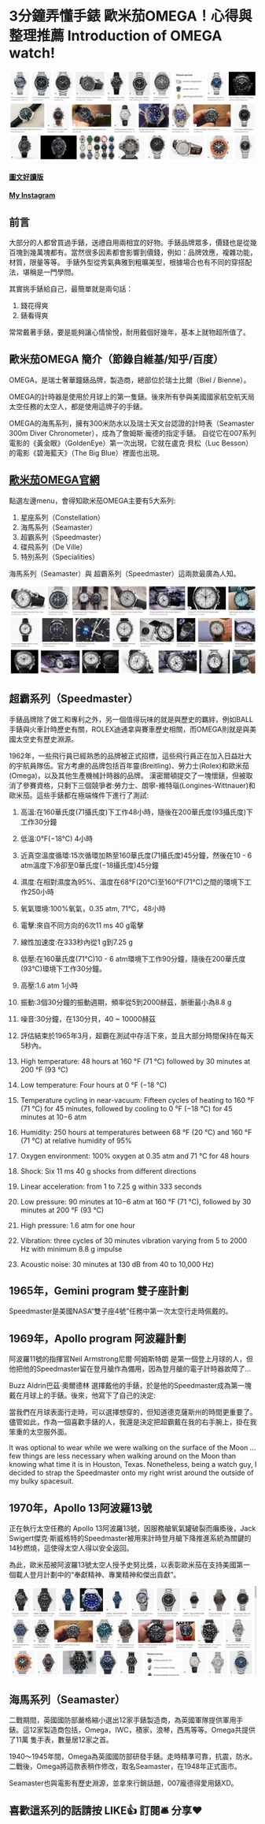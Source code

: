 # 3分鐘弄懂手錶 歐米茄OMEGA！心得與整理推薦 Introduction of OMEGA watch!
![f1](https://github.com/HCH1/blog/blob/master/fig/omega1a2.JPG)

#### [圖文好讀版]()
#### [My Instagram](https://www.instagram.com/redbox111)

## 前言
大部分的人都曾買過手錶，送禮自用兩相宜的好物。手錶品牌眾多，價錢也是從幾百塊到幾萬塊都有。當然很多因素都會影響到價錢，例如：品牌效應，複雜功能，材質，限量等等。
手錶外型從秀氣典雅到粗曠美型，根據場合也有不同的穿搭配法，堪稱是一門學問。

其實挑手錶給自己，最簡單就是兩句話：
1. 錢花得爽
1. 錶看得爽

常常戴著手錶，要是能夠讓心情愉悅，耐用戴個好幾年，基本上就物超所值了。

## 歐米茄OMEGA 簡介（節錄自維基/知乎/百度）
OMEGA，是瑞士奢華鐘錶品牌，製造商，總部位於瑞士比爾（Biel / Bienne）。

OMEGA的計時器是使用於月球上的第一隻錶。後來所有參與美國國家航空航天局太空任務的太空人，都是使用這牌子的手錶。

OMEGA的海馬系列，擁有300米防水以及瑞士天文台認證的計時表（Seamaster 300m Diver Chronometer），成為了詹姆斯·龐德的指定手錶。
自從它在007系列電影的《黃金眼》（GoldenEye）第一次出現，它就在盧克·貝松（Luc Besson）的電影《碧海藍天》（The Big Blue）裡面也出現。

## [歐米茄OMEGA官網](https://www.omegawatches.com/)
點選左邊menu，會得知歐米茄OMEGA主要有5大系列:
1. 星座系列（Constellation）
1. 海馬系列（Seamaster）
1. 超霸系列（Speedmaster）
1. 碟飛系列（De Ville）
1. 特別系列（Specialities）

海馬系列（Seamaster）與 超霸系列（Speedmaster）這兩款最廣為人知。

![f1](https://github.com/HCH1/blog/blob/master/fig/omega1b2.JPG)

## 超霸系列（Speedmaster）
手錶品牌除了做工和專利之外，另一個值得玩味的就是與歷史的羈絆，例如BALL手錶與火車計時歷史有關，ROLEX迪通拿與賽車歷史相關，而OMEGA則就是與美國太空史有歷史淵源。

1962年，一些飛行員已經熟悉的品牌被正式招標，這些飛行員正在加入日益壯大的宇航員隊伍。官方考慮的品牌包括百年靈(Breitling)、勞力士(Rolex)和歐米茄(Omega)，以及其他生產機械計時器的品牌。
漢密爾頓提交了一塊懷錶，但被取消了參賽資格，只剩下三個競爭者:勞力士、朗寧-維特瑙(Longines-Wittnauer)和歐米茄。這些手錶都在極端條件下進行了測試:

1. 高溫:在160華氏度(71攝氏度)下工作48小時，隨後在200華氏度(93攝氏度)下工作30分鐘
1. 低溫:0°F(−18°C) 4小時
1. 近真空溫度循環:15次循環加熱至160華氏度(71攝氏度)45分鐘，然後在10 - 6 atm溫度下冷卻至0華氏度(−18攝氏度)45分鐘
1. 濕度:在相對濕度為95%、溫度在68°F(20°C)至160°F(71°C)之間的環境下工作250小時
1. 氧氣環境:100%氧氣，0.35 atm, 71℃，48小時
1. 電擊:來自不同方向的6次11 ms 40 g電擊
1. 線性加速度:在333秒內從1 g到7.25 g
1. 低壓:在160華氏度(71℃)10 - 6 atm環境下工作90分鐘，隨後在200華氏度(93℃)環境下工作30分鐘。
1. 高壓:1.6 atm 1小時
1. 振動:3個30分鐘的振動週期，頻率從5到2000赫茲，脈衝最小為8.8 g
1. 噪音:30分鐘，在130分貝，40 ~ 10000赫茲
1. 評估結束於1965年3月，超霸在測試中存活下來，並且大部分時間保持在每天5秒內。

 
1. High temperature: 48 hours at 160 °F (71 °C) followed by 30 minutes at 200 °F (93 °C)
1. Low temperature: Four hours at 0 °F (−18 °C)
1. Temperature cycling in near-vacuum: Fifteen cycles of heating to 160 °F (71 °C) for 45 minutes, followed by cooling to 0 °F (−18 °C) for 45 minutes at 10−6 atm
1. Humidity: 250 hours at temperatures between 68 °F (20 °C) and 160 °F (71 °C) at relative humidity of 95%
1. Oxygen environment: 100% oxygen at 0.35 atm and 71 °C for 48 hours
1. Shock: Six 11 ms 40 g shocks from different directions
1. Linear acceleration: from 1 to 7.25 g within 333 seconds
1. Low pressure: 90 minutes at 10−6 atm at 160 °F (71 °C), followed by 30 minutes at 200 °F (93 °C)
1. High pressure: 1.6 atm for one hour
1. Vibration: three cycles of 30 minutes vibration varying from 5 to 2000 Hz with minimum 8.8 g impulse
1. Acoustic noise: 30 minutes at 130 dB from 40 to 10,000 Hz)

## 1965年，Gemini program 雙子座計劃
Speedmaster是美國NASA“雙子座4號”任務中第一次太空行走時佩戴的。

## 1969年，Apollo program 阿波羅計劃
阿波羅11號的指揮官Neil Armstrong尼爾·阿姆斯特朗 是第一個登上月球的人，但他把他的Speedmaster留在登月艙作為備用，因為登月艙的電子計時器故障了...

Buzz Aldrin巴茲·奧爾德林 選擇戴他的手錶，於是他的Speedmaster成為第一塊戴在月球上的手錶。後來，他寫下了自己的決定:

當我們在月球表面行走時，可以選擇想穿的，但知道德克薩斯州的時間更重要了。儘管如此，作為一個喜歡手錶的人，我還是決定把超霸戴在我的右手腕上，掛在我笨重的太空服外面。

It was optional to wear while we were walking on the surface of the Moon ... few things are less necessary when walking around on the Moon than knowing what time it is in Houston, Texas. Nonetheless, being a watch guy, I decided to strap the Speedmaster onto my right wrist around the outside of my bulky spacesuit.

## 1970年，Apollo 13阿波羅13號
正在執行太空任務的 Apollo 13阿波羅13號，因服務艙氧氣罐破裂而癱瘓後，Jack Swigert傑克·斯威格特的Speedmaster被用來計時登月艙下降推進系統為關鍵的14秒燃燒，這使得太空人得以安全返回。

為此，歐米茄被阿波羅13號太空人授予史努比獎，以表彰歐米茄在支持美國第一個載人登月計劃中的“奉獻精神、專業精神和傑出貢獻”。


![f1](https://github.com/HCH1/blog/blob/master/fig/omega1c.JPG)

## 海馬系列（Seamaster）
二戰期間，英國國防部嚴格縮小選出12家手錶製造商，為英國軍隊提供軍用手錶。這12家製造商包括，Omega，IWC，積家，浪琴，西馬等等。Omega共提供了11萬 隻手表，數量居12家之首。

1940〜1945年間，Omega為英國國防部研發手錶。走時精準可靠，抗震，防水。二戰後，Omega將這款表稍作修改，取名Seamaster，在1948年正式面市。

Seamaster也與電影有歷史淵源，並拿來行銷話題，007龐德得愛用錶XD。

## 喜歡這系列的話請按 LIKE👍 訂閱🛎 分享❤️

